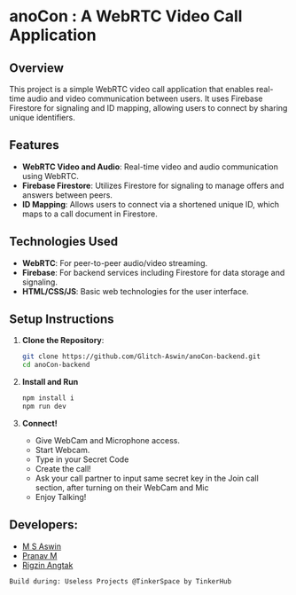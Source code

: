 # anoCon : A WebRTC Video Call Application

## Overview

This project is a simple WebRTC video call application that enables real-time audio and video communication between users. It uses Firebase Firestore for signaling and ID mapping, allowing users to connect by sharing unique identifiers.

## Features

- **WebRTC Video and Audio**: Real-time video and audio communication using WebRTC.
- **Firebase Firestore**: Utilizes Firestore for signaling to manage offers and answers between peers.
- **ID Mapping**: Allows users to connect via a shortened unique ID, which maps to a call document in Firestore.

## Technologies Used

- **WebRTC**: For peer-to-peer audio/video streaming.
- **Firebase**: For backend services including Firestore for data storage and signaling.
- **HTML/CSS/JS**: Basic web technologies for the user interface.

## Setup Instructions

1. **Clone the Repository**:
   ```bash
   git clone https://github.com/Glitch-Aswin/anoCon-backend.git
   cd anoCon-backend
   ```

2. **Install and Run**
    ```js
    npm install i
    npm run dev
    ```

3. **Connect!**
    - Give WebCam and Microphone access.
    - Start Webcam.
    - Type in your Secret Code
    - Create the call!
    - Ask your call partner to input same secret key in the Join call section, after turning on their WebCam and Mic
    - Enjoy Talking!

## Developers:
- [M S Aswin](https://github.com/glitch-aswin/)
- [Pranav M](https://github.com/trulyPranav/)
- [Rigzin Angtak](https://github.com/Rigzin00/)

```
Build during: Useless Projects @TinkerSpace by TinkerHub
```